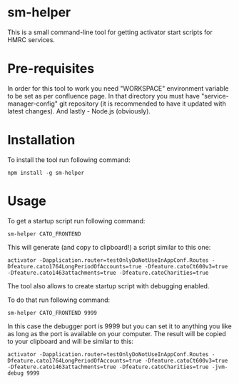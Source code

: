 # sm-helper
This is a small command-line tool for getting activator start scripts for HMRC services.

# Pre-requisites
In order for this tool to work you need "WORKSPACE" environment variable to be set as per confluence page.
In that directory you must have "service-manager-config" git repository (it is recommended to have it updated with latest changes).
And lastly - Node.js (obviously).

# Installation
To install the tool run following command:
```
npm install -g sm-helper
```

# Usage
To get a startup script run following command:
```
sm-helper CATO_FRONTEND
```

This will generate (and copy to clipboard!) a script similar to this one:
```
activator -Dapplication.router=testOnlyDoNotUseInAppConf.Routes -Dfeature.cato1764LongPeriodOfAccounts=true -Dfeature.catoCt600v3=true -Dfeature.cato1463attachments=true -Dfeature.catoCharities=true

```

The tool also allows to create startup script with debugging enabled.

To do that run following command:
```
sm-helper CATO_FRONTEND 9999
```

In this case the debugger port is 9999 but you can set it to anything you like as long as the port is available on your computer.
The result will be copied to your clipboard and will be similar to this:
```
activator -Dapplication.router=testOnlyDoNotUseInAppConf.Routes -Dfeature.cato1764LongPeriodOfAccounts=true -Dfeature.catoCt600v3=true -Dfeature.cato1463attachments=true -Dfeature.catoCharities=true -jvm-debug 9999
```